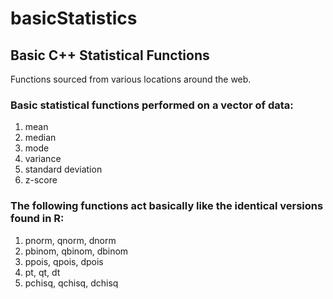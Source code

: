 # basicStatistics
## Basic C++ Statistical Functions

Functions sourced from various locations around the web.
 
### Basic statistical functions performed on a vector of data:
<ol>
  <li>mean</li>
  <li>median</li>
  <li>mode</li>
  <li>variance</li>
  <li>standard deviation</li>
  <li>z-score</li>
</ol>


### The following functions act basically like the identical versions found in R:
<ol>
  <li>pnorm, qnorm, dnorm</li>
  <li>pbinom, qbinom, dbinom</li>
  <li>ppois, qpois, dpois</li>
  <li>pt, qt, dt</li>
  <li>pchisq, qchisq, dchisq</li>
</ol>
